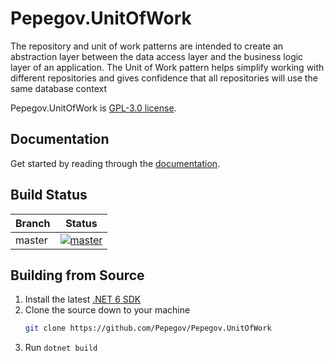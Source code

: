 # Pepegov.UnitOfWork

The repository and unit of work patterns are intended to create an abstraction layer between the data access layer and the business logic layer of an application.
The Unit of Work pattern helps simplify working with different repositories and gives confidence that all repositories will use the same database context

Pepegov.UnitOfWork is  [GPL-3.0 license](https://github.com/Pepegov/Pepegov.UnitOfWork/blob/master/LICENSE).

## Documentation

Get started by reading through the [documentation](https://github.com/Pepegov/Pepegov.UnitOfWork.wiki.git).

## Build Status

| Branch        |                                                                                                Status                                                                                                |
|---------------|:----------------------------------------------------------------------------------------------------------------------------------------------------------------------------------------------------:|
| master        |  [![master](https://github.com/Pepegov/Pepegov.UnitOfWork/actions/workflows/main.yml/badge.svg?event=push)](https://github.com/Pepegov/Pepegov.UnitOfWork/actions/workflows/main.yml)                  |

## Building from Source

 1. Install the latest [.NET 6 SDK](https://dotnet.microsoft.com/en-us/download/dotnet/7.0)
 2. Clone the source down to your machine<br/>
    ```bash
    git clone https://github.com/Pepegov/Pepegov.UnitOfWork
    ```
 3. Run `dotnet build`

